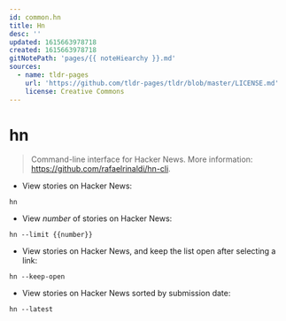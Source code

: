 ```yaml
---
id: common.hn
title: Hn
desc: ''
updated: 1615663978718
created: 1615663978718
gitNotePath: 'pages/{{ noteHiearchy }}.md'
sources:
  - name: tldr-pages
    url: 'https://github.com/tldr-pages/tldr/blob/master/LICENSE.md'
    license: Creative Commons
---
```

# hn

> Command-line interface for Hacker News.
> More information: <https://github.com/rafaelrinaldi/hn-cli>.

- View stories on Hacker News:

`hn`

- View _number_ of stories on Hacker News:

`hn --limit {{number}}`

- View stories on Hacker News, and keep the list open after selecting a link:

`hn --keep-open`

- View stories on Hacker News sorted by submission date:

`hn --latest`

